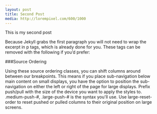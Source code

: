 ```yaml
---
layout: post
title: Second Post
media: http://lorempixel.com/600/1000
---
```


This is my second post

Because Jekyll grabs the first paragraph you will not need to wrap the excerpt in p tags, which is already done for you. These tags can be removed with the following if you’d prefer:

###Source Ordering

Using these source ordering classes, you can shift columns around between our breakpoints. This means if you place sub-navigation below main content on small displays, you have the option to position the sub-navigation on either the left or right of the page for large displays. Prefix push/pull with the size of the device you want to apply the styles to. .medium-push-#, .large-push-# is the syntax you'll use. Use large-reset-order to reset pushed or pulled columns to their original position on large screens.